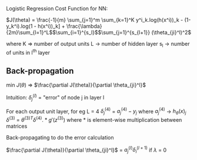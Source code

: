 
Logistic Regression Cost Function for NN:

$J(\theta) = \frac{-1}{m} \sum_{j=1}^m \sum_{k=1}^K y^i_k.log(h(x^i))_k - (1-y_k^i).log(1 - h(x^i))_k] + \frac{\lambda}{2m}\sum_{l=1}^L$$\sum_{i=1}^{s_l}$$\sum_{j=1}^{s_{l+1}} (\theta_{ji}^l)^2$

where K => number of output units
L -> number of hidden layer
s<sub>l</sub> -> number of units in l<sup>th</sup> layer

## Back-propagation

min $J(\theta)$
=> $\frac{\partial J(\theta)}{\partial \theta_{ji}^l}$

Intuition: $\delta_j^{(l)}$ = "error" of node j in layer l

For each output unit layer, for eg L = 4
$\delta_j^{(4)}$ = $a_j^{(4)} - y_j$
where $a_j^{(4)}$ -> $h_{\theta}(x)_j$
$\delta^{(3)}$ = ${\theta^{(3)}}^T\delta^{(4)}.*g'(z^{(3)})$ 
where * is element-wise multiplication between matrices

Back-propagating to do the error calculation

$\frac{\partial J(\theta)}{\partial \theta_{ji}^l}$ = $a_j^{(l)}\delta_i^{(l+1)}$ if $\lambda$ = 0

